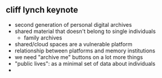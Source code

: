 cliff lynch keynote
-------------------

* second generation of personal digital archives
* shared material that doesn't belong to single individuals
	* family archives
* shared/cloud spaces are a vulnerable platform
* relationship between platforms and memory institutions
* we need "archive me" buttons on a lot more things
* "public lives": as a minimal set of data about individuals
* 